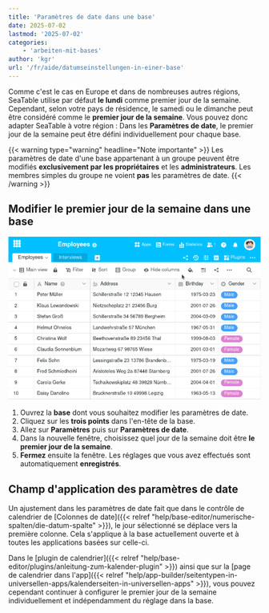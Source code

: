 ```yaml
---
title: 'Paramètres de date dans une base'
date: 2025-07-02
lastmod: '2025-07-02'
categories:
    - 'arbeiten-mit-bases'
author: 'kgr'
url: '/fr/aide/datumseinstellungen-in-einer-base'
---
```


Comme c'est le cas en Europe et dans de nombreuses autres régions, SeaTable utilise par défaut **le lundi** comme premier jour de la semaine. Cependant, selon votre pays de résidence, le samedi ou le dimanche peut être considéré comme le **premier jour de la semaine**. Vous pouvez donc adapter SeaTable à votre région : Dans les **Paramètres de date**, le premier jour de la semaine peut être défini individuellement pour chaque base.

{{< warning type="warning" headline="Note importante" >}}
Les paramètres de date d'une base appartenant à un groupe peuvent être modifiés **exclusivement par les propriétaires** et les **administrateurs**. Les membres simples du groupe ne voient **pas** les paramètres de date.
{{< /warning >}}

## Modifier le premier jour de la semaine dans une base

![Paramètres de date dans une base](images/date-settings-of-a-base.gif)

1. Ouvrez la **base** dont vous souhaitez modifier les paramètres de date.
2. Cliquez sur les **trois points** dans l'en-tête de la base.
3. Allez sur **Paramètres** puis sur **Paramètres de date**.
4. Dans la nouvelle fenêtre, choisissez quel jour de la semaine doit être **le premier jour de la semaine**.
5. **Fermez** ensuite la fenêtre. Les réglages que vous avez effectués sont automatiquement **enregistrés**.

## Champ d'application des paramètres de date

Un ajustement dans les paramètres de date fait que dans le contrôle de calendrier de [Colonnes de date]({{< relref "help/base-editor/numerische-spalten/die-datum-spalte" >}}), le jour sélectionné se déplace vers la première colonne. Cela s'applique à la base actuellement ouverte et à toutes les applications basées sur celle-ci.

Dans le [plugin de calendrier]({{< relref "help/base-editor/plugins/anleitung-zum-kalender-plugin" >}}) ainsi que sur la [page de calendrier dans l'app]({{< relref "help/app-builder/seitentypen-in-universellen-apps/kalenderseiten-in-universellen-apps" >}}), vous pouvez cependant continuer à configurer le premier jour de la semaine individuellement et indépendamment du réglage dans la base.